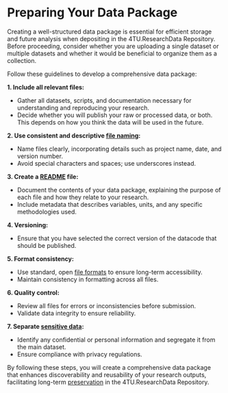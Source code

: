 # Preparing Your Data Package

Creating a well-structured data package is essential for efficient storage and future analysis when depositing in the 4TU.ResearchData Repository. Before proceeding, consider whether you are uploading a single dataset or multiple datasets and whether it would be beneficial to organize them as a collection.

Follow these guidelines to develop a comprehensive data package:

**1. Include all relevant files:**
* Gather all datasets, scripts, and documentation necessary for understanding and reproducing your research.
* Decide whether you will publish your  raw or processed data, or both. This depends on how you think the data will be used in the future. 

**2. Use consistent and descriptive [file naming](https://book.the-turing-way.org/project-design/filenaming):**
* Name files clearly, incorporating details such as project name, date, and version number.
* Avoid special characters and spaces; use underscores instead.

**3. Create a [README](/submission_workflow/readme_and_documentation) file:**
* Document the contents of your data package, explaining the purpose of each file and how they relate to your research.
* Include metadata that describes variables, units, and any specific methodologies used.

**4. Versioning:**
* Ensure that you have selected the correct version of the datacode that should be published. 

**5. Format consistency:**
* Use standard, open [file formats](https://data.4tu.nl/s/documents/Preferred_File_Formats_2023.pdf) to ensure long-term accessibility.
* Maintain consistency in formatting across all files.

**6. Quality control:**
* Review all files for errors or inconsistencies before submission.
* Validate data integrity to ensure reliability.

**7. Separate [sensitive data](/submission_workflow/setting_access_levels.md#personal--sensitive-data):**
* Identify any confidential or personal information and segregate it from the main dataset.
* Ensure compliance with privacy regulations.

By following these steps, you will create a comprehensive data package that enhances discoverability and reusability of your research outputs, facilitating long-term [preservation](/data_preservation/intro) in the 4TU.ResearchData Repository. 
